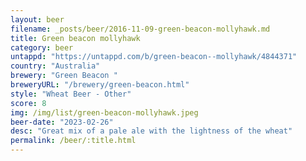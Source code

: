 ```yaml
---
layout: beer
filename: _posts/beer/2016-11-09-green-beacon-mollyhawk.md
title: Green beacon mollyhawk
category: beer
untappd: "https://untappd.com/b/green-beacon--mollyhawk/4844371"
country: "Australia"
brewery: "Green Beacon "
breweryURL: "/brewery/green-beacon.html"
style: "Wheat Beer - Other"
score: 8
img: /img/list/green-beacon-mollyhawk.jpeg
beer-date: "2023-02-26"
desc: "Great mix of a pale ale with the lightness of the wheat"
permalink: /beer/:title.html
---
```

